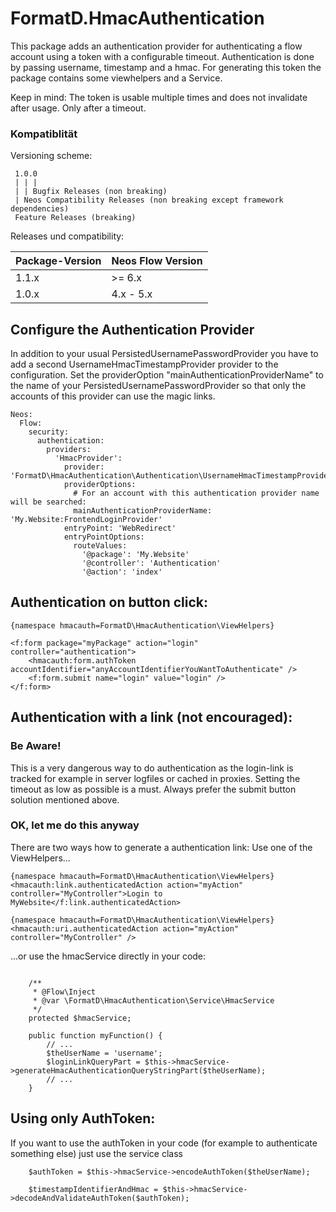 
# FormatD.HmacAuthentication

This package adds an authentication provider for authenticating a flow account using a token with a configurable timeout.
Authentication is done by passing username, timestamp and a hmac. For generating this token the package contains some viewhelpers and a Service.

Keep in mind: The token is usable multiple times and does not invalidate after usage. Only after a timeout.

### Kompatiblität

Versioning scheme:

     1.0.0 
     | | |
     | | Bugfix Releases (non breaking)
     | Neos Compatibility Releases (non breaking except framework dependencies)
     Feature Releases (breaking)

Releases und compatibility:

| Package-Version | Neos Flow Version      |
|-----------------|------------------------|
| 1.1.x           | >= 6.x                 |
| 1.0.x           | 4.x - 5.x              |


## Configure the Authentication Provider

In addition to your usual PersistedUsernamePasswordProvider you have to add a second UsernameHmacTimestampProvider provider to the configuration. 
Set the providerOption "mainAuthenticationProviderName" to the name of your PersistedUsernamePasswordProvider so that only the accounts of this provider can use the magic links.

```
Neos:
  Flow:
    security:
      authentication:
        providers:
          'HmacProvider':
            provider: 'FormatD\HmacAuthentication\Authentication\UsernameHmacTimestampProvider'
            providerOptions:
              # For an account with this authentication provider name will be searched:
              mainAuthenticationProviderName: 'My.Website:FrontendLoginProvider'
            entryPoint: 'WebRedirect'
            entryPointOptions:
              routeValues:
                '@package': 'My.Website'
                '@controller': 'Authentication'
                '@action': 'index'
```

## Authentication on button click:


```
{namespace hmacauth=FormatD\HmacAuthentication\ViewHelpers}

<f:form package="myPackage" action="login" controller="authentication">
	<hmacauth:form.authToken accountIdentifier="anyAccountIdentifierYouWantToAuthenticate" />
	<f:form.submit name="login" value="login" />
</f:form>
```

## Authentication with a link (not encouraged):

### Be Aware!
This is a very dangerous way to do authentication as the login-link is tracked for example in server logfiles or cached in proxies. Setting the timeout as low as possible is a must.
Always prefer the submit button solution mentioned above.

### OK, let me do this anyway
There are two ways how to generate a authentication link: 
Use one of the ViewHelpers...

```
{namespace hmacauth=FormatD\HmacAuthentication\ViewHelpers}
<hmacauth:link.authenticatedAction action="myAction" controller="MyController">Login to MyWebsite</f:link.authenticatedAction>
```
```
{namespace hmacauth=FormatD\HmacAuthentication\ViewHelpers}
<hmacauth:uri.authenticatedAction action="myAction" controller="MyController" />
```
...or use the hmacService directly in your code:
```

	/**
	 * @Flow\Inject
	 * @var \FormatD\HmacAuthentication\Service\HmacService
	 */
	protected $hmacService;

	public function myFunction() {
	    // ...
		$theUserName = 'username';
		$loginLinkQueryPart = $this->hmacService->generateHmacAuthenticationQueryStringPart($theUserName);
		// ...
	}

```

## Using only AuthToken:

If you want to use the authToken in your code (for example to authenticate something else) just use the service class

```
	$authToken = $this->hmacService->encodeAuthToken($theUserName);
	
	$timestampIdentifierAndHmac = $this->hmacService->decodeAndValidateAuthToken($authToken);
```



